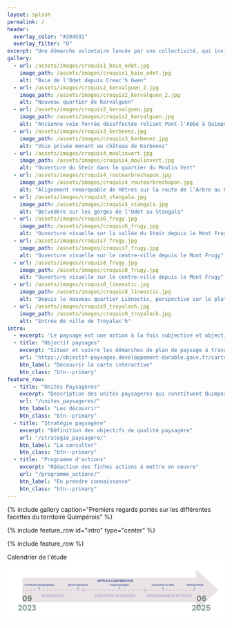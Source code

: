 ```yaml
---
layout: splash
permalink: /
header:
  overlay_color: "#304591"
  overlay_filter: "0"
excerpt: "Une démarche volontaire lancée par une collectivité, qui invite les acteur·ices de son territoire à porter un nouveau regard sur sa géographie, ses ressources et ses fonctionnalités."
gallery:
  - url: /assets/images/croquis1_baie_odet.jpg
    image_path: /assets/images/croquis1_baie_odet.jpg
    alt: "Baie de l'Odet depuis Creac'h Gwen"
  - url: /assets/images/croquis2_kervalguen_2.jpg
    image_path: /assets/images/croquis2_kervalguen_2.jpg
    alt: "Nouveau quartier de Kervalguen"
  - url: /assets/images/croquis2_kervalguen.jpg
    image_path: /assets/images/croquis2_kervalguen.jpg
    alt: "Ancienne voie ferrée désaffectée reliant Pont-l'Abbé à Quimper"
  - url: /assets/images/croquis3_kerbenez.jpg
    image_path: /assets/images/croquis3_kerbenez.jpg
    alt: "Voie privée menant au château de Kerbenez"
  - url: /assets/images/croquis4_moulinvert.jpg
    image_path: /assets/images/croquis4_moulinvert.jpg
    alt: "Ouverture du Steïr dans le quartier du Moulin Vert"
  - url: /assets/images/croquis4_routearbrechapon.jpg
    image_path: /assets/images/croquis4_routearbrechapon.jpg
    alt: "Alignement remarquable de Hêtres sur la route de l'Arbre au Chapon"
  - url: /assets/images/croquis5_stangala.jpg
    image_path: /assets/images/croquis5_stangala.jpg
    alt: "Belvédère sur les gorges de l'Odet au Stangala"
  - url: /assets/images/croquis6_frugy.jpg
    image_path: /assets/images/croquis6_frugy.jpg
    alt: "Ouverture visuelle sur la vallée du Steïr depuis le Mont Frugy"
  - url: /assets/images/croquis7_frugy.jpg
    image_path: /assets/images/croquis7_frugy.jpg
    alt: "Ouverture visuelle sur le centre-ville depuis le Mont Frugy"
  - url: /assets/images/croquis8_frugy.jpg
    image_path: /assets/images/croquis8_frugy.jpg
    alt: "Ouverture visuelle sur le centre-ville depuis le Mont Frugy"
  - url: /assets/images/croquis8_lineostic.jpg
    image_path: /assets/images/croquis8_lineostic.jpg
    alt: "Depuis le nouveau quartier Liénostic, perspective sur le plateau bocager sud"
  - url: /assets/images/croquis9_troyalach.jpg
    image_path: /assets/images/croquis9_troyalach.jpg
    alt: "Entrée de ville de Troyalac'h"
intro: 
  - excerpt: 'Le paysage est une notion à la fois subjective et objective. La convention européenne du paysage de 2000 le définit comme ce qui suit : "Le paysage est une partie de territoire tel que perçue par les populations, dont le caractère résulte de l’action de facteurs naturels et/ou humains et de leurs interrelations"'
  - title: "Objectif paysages"
    excerpt: "Situer et suivre les démarches de plan de paysage à travers la France"
    url: "https://objectif-paysages.developpement-durable.gouv.fr/carte-interactive-1"
    btn_label: "Découvrir la carte interactive"
    btn_class: "btn--primary"
feature_row:
  - title: "Unités Paysagères"
    excerpt: "Description des unités paysagères qui constituent Quimper"
    url: "/unites_paysageres/"
    btn_label: "Les découvrir"
    btn_class: "btn--primary"
  - title: "Stratégie paysagère"
    excerpt: "Définition des objectifs de qualité paysagère"
    url: "/strategie_paysagere/"
    btn_label: "La consulter"
    btn_class: "btn--primary"
  - title: "Programme d'actions"
    excerpt: "Rédaction des fiches actions à mettre en oeuvre"
    url: "/programme_actions/"
    btn_label: "En prendre connaissance"
    btn_class: "btn--primary"
---
```

{% include gallery caption="Premiers regards portés sur les différentes facettes du territoire Quimpérois" %}

{% include feature_row id="intro" type="center" %}

<div id="map"></div>

{% include feature_row %}

Calendrier de l'étude
![image](assets/images/frise_chronologique.jpg)


<script>

var osm = L.tileLayer('https://tile.openstreetmap.org/{z}/{x}/{y}.png', {
    maxZoom: 19,
    attribution: '© OpenStreetMap'
});

var map = L.map('map', {
    center: [47.99483, -4.08923],
    zoom: 12,
    layers: [osm]
});

{%- for unite in site.unites_paysageres -%}
    {% if unite.location.latitude and unite.location.longitude %}
        L.marker([ {{unite.location.latitude}}, {{unite.location.longitude}} ])
         .bindPopup(L.popup({maxWidth:500}).setContent('{{unite.title}}<br><a href="{{ unite.url | relative_url }}">Détails</a>'))
         .addTo(map);
    {% endif %}
{% endfor %}

</script>